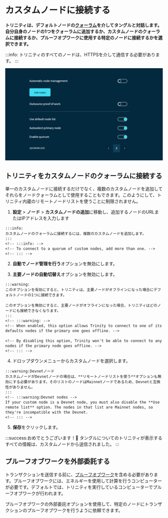 # カスタムノードに接続する
<!-- # Connect to custom nodes -->

**トリニティは、デフォルトノードの[クォーラム](../concepts/node-quorum.md)を介してタングルと対話します。自分自身のノードの1つをクォーラムに追加するか、カスタムノードのクォーラムに接続するか、プルーフオブワークに使用する特定のノードに接続するかを選択できます。**
<!-- **Trinity interacts with the Tangle through a [quorum](../concepts/node-quorum.md) of default nodes. You can choose to add one of your own nodes to the quorum, connect to a quorum of custom nodes, or connect to a specific node to use for proof of work.** -->

:::info:
トリニティのすべてのノードは、HTTPSを介して通信する必要があります。
:::
<!-- :::info: -->
<!-- All nodes in Trinity must communicate over HTTPS. -->
<!-- ::: -->

![Node management in Trinity](../images/node-management.png)

## トリニティをカスタムノードのクォーラムに接続する
<!-- ## Connect Trinity to a quorum of custom nodes -->

単一のカスタムノードに接続するだけでなく、複数のカスタムノードを追加してそれらをノードクォーラムとして使用することもできます。このようにして、トリニティ内蔵のリモートノードリストを使うことに制限されません。
<!-- As well as connecting to a single custom node, you can also add multiple custom nodes and use them as a node quorum. This way, you aren't restricted to using the built-in remote list of Trinity nodes. -->

1. **設定** > **ノード** > **カスタムノードの追加**に移動し、追加するノードのURLまたはIPアドレスを入力します
  <!-- 1. Go to **Settings** > **Node** > **Add custom nodes**,  and enter the URL or IP address of the nodes you want to add -->

    :::info:
    カスタムノードのクォーラムに接続するには、複数のカスタムノードを追加します。
    :::
    <!-- :::info: -->
    <!-- To connect to a quorum of custom nodes, add more than one. -->
    <!-- ::: -->

2. **自動でノード管理を行う**オプションを無効にします。
  <!-- 2. Disable the **Automatic node management** option -->

3. **主要ノードの自動切替え**オプションを無効にします。
  <!-- 3. Disable the **Primary node autoswitching** option -->

    :::warning:
    このオプションを有効にすると、トリニティは、主要ノードがオフラインになった場合にデフォルトノードの1つに接続できます。

    このオプションを無効にすると、主要ノードがオフラインになった場合、トリニティはどのノードにも接続できなくなります。
    :::
    <!-- :::warning: -->
    <!-- When enabled, this option allows Trinity to connect to one of its defaults nodes if the primary one goes offline. -->

    <!-- By disabling this option, Trinity won't be able to connect to any nodes if the primary node goes offline. -->
    <!-- ::: -->

4. ドロップダウンメニューからカスタムノードを選択します。
  <!-- 4. Select your node from the dropdown menu -->

    :::warning:Devnetノード
    カスタムノードがDevnetノードの場合は、**リモートノードリストを使う**オプションも無効にする必要があります。そのリストのノードはMainnetノードであるため、Devnetと互換性がありません。
    :::
    <!-- :::warning:Devnet nodes -->
    If your custom node is a Devnet node, you must also disable the **Use remote list** option. The nodes in that list are Mainnet nodes, so they're incompatible with the Devnet.
    <!-- ::: -->

5. **保存**をクリックします。
  <!-- 5. Click **Save** -->

:::success:おめでとうございます！:tada:
タングルについてのトリニティが表示するすべての情報は、カスタムノードから送信されました。
:::
<!-- :::success:Congratulations! :tada: -->
<!-- All the information that Trinity displays about the Tangle is now sent from your custom nodes. -->
<!-- ::: -->

## プルーフオブワークを外部委託する
<!-- ## Outsource proof of work -->

トランザクションを送信する前に、[プルーフオブワーク](root://dev-essentials/0.1/concepts/minimum-weight-magnitude.md)を含める必要があります。プルーフオブワークには、エネルギーを使用して計算を行うコンピューターが必要です。デフォルトでは、トリニティを実行しているコンピューターでプルーフオブワークが行われます。
<!-- Before you send a transaction, it must include a [proof of work](root://dev-essentials/0.1/concepts/minimum-weight-magnitude.md). Proof of work requires a computer to use energy to do computations. By default proof of work is done on the computer that is running Trinity. -->

プルーフオブワークの外部委託オプションを使用して、特定のノードにトランザクションのプルーフオブワークを行うように依頼できます。
<!-- You can use the Outsouce proof of work option to ask a specific node to do the proof of work for your transactions -->
